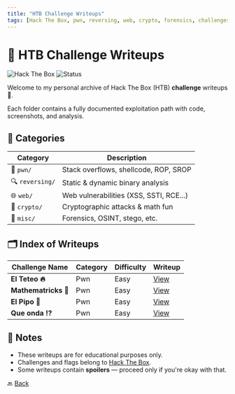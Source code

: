 ```yaml
---
title: "HTB Challenge Writeups"
tags: [Hack The Box, pwn, reversing, web, crypto, forensics, challenges, writeups]
---
```


# 🧠 HTB Challenge Writeups

![Hack The Box](https://img.shields.io/badge/Platform-Hack%20The%20Box-9cf)
![Status](https://img.shields.io/badge/Writeups-Active-brightgreen)

Welcome to my personal archive of Hack The Box (HTB) **challenge** writeups 🧪.
  
Each folder contains a fully documented exploitation path with code, screenshots, and analysis.

## 📁 Categories

| Category      | Description                          |
|---------------|--------------------------------------|
| 🧨 `pwn/`     | Stack overflows, shellcode, ROP, SROP |
| 🔍 `reversing/` | Static & dynamic binary analysis     |
| 🌐 `web/`     | Web vulnerabilities (XSS, SSTI, RCE...) |
| 🔐 `crypto/`  | Cryptographic attacks & math fun      |
| 🧬 `misc/`    | Forensics, OSINT, stego, etc.         |

## 🗂️ Index of Writeups

| Challenge Name | Category | Difficulty | Writeup |
|----------------|----------|------------|---------|
| **El Teteo 🔥** | Pwn      | Easy       | [View](./pwn/El%20Teteo/) |
| **Mathematricks 🧠** | Pwn   | Easy       | [View](./pwn/Mathematricks/) |
| **El Pipo 👻**|  Pwn   | Easy       | [View](./pwn/El%20Pipo/) |
| **Que onda ⁉️**| Pwn | Easy       | [View](./pwn/Que%20onda/) |

## 🧾 Notes

- These writeups are for educational purposes only.
- Challenges and flags belong to [Hack The Box](https://hackthebox.com).
- Some writeups contain **spoilers** — proceed only if you're okay with that.

🔙 [Back](../)
